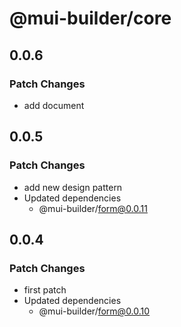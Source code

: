 # @mui-builder/core

## 0.0.6

### Patch Changes

- add document

## 0.0.5

### Patch Changes

- add new design pattern
- Updated dependencies
  - @mui-builder/form@0.0.11

## 0.0.4

### Patch Changes

- first patch
- Updated dependencies
  - @mui-builder/form@0.0.10
